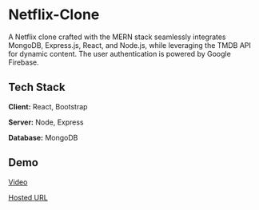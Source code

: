 
# Netflix-Clone

A Netflix clone crafted with the MERN stack seamlessly integrates MongoDB, Express.js, React, and Node.js, while leveraging the TMDB API for dynamic content. The user authentication is powered by Google Firebase.


## Tech Stack

**Client:** React, Bootstrap

**Server:** Node, Express

**Database:** MongoDB


## Demo

[Video](https://x.com/AvdhootHadke/status/1754527891554271520?s=20)

[Hosted URL](https://netflix-clone-react-git-main-avdhoot-hadkes-projects.vercel.app)

